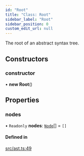 ```yaml
---
id: "Root"
title: "Class: Root"
sidebar_label: "Root"
sidebar_position: 0
custom_edit_url: null
---
```


The root of an abstract syntax tree.

## Constructors

### constructor

• **new Root**()

## Properties

### nodes

• `Readonly` **nodes**: [`Node`](../interfaces/Node.md)[] = `[]`

#### Defined in

[src/ast.ts:49](https://github.com/jg-rp/liquidscript/blob/6bed77c/src/ast.ts#L49)
